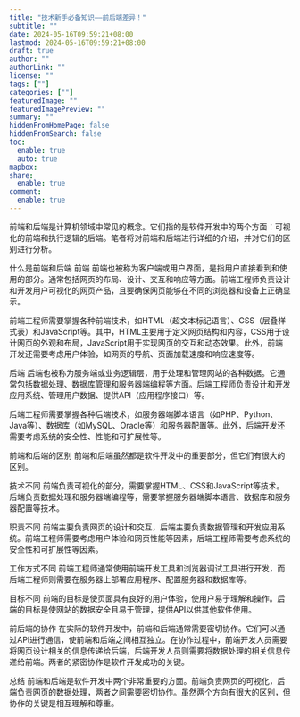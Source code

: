 ```yaml
---
title: "技术新手必备知识——前后端差异！"
subtitle: ""
date: 2024-05-16T09:59:21+08:00
lastmod: 2024-05-16T09:59:21+08:00
draft: true
author: ""
authorLink: ""
license: ""
tags: [""]
categories: [""]
featuredImage: ""
featuredImagePreview: ""
summary: ""
hiddenFromHomePage: false
hiddenFromSearch: false
toc:
  enable: true
  auto: true
mapbox:
share:
  enable: true
comment:
  enable: true
---
```


前端和后端是计算机领域中常见的概念。它们指的是软件开发中的两个方面：可视化的前端和执行逻辑的后端。笔者将对前端和后端进行详细的介绍，并对它们的区别进行分析。

什么是前端和后端
前端
前端也被称为客户端或用户界面，是指用户直接看到和使用的部分。通常包括网页的布局、设计、交互和响应等方面。前端工程师负责设计和开发用户可视化的网页产品，且要确保网页能够在不同的浏览器和设备上正确显示。

前端工程师需要掌握各种前端技术，如HTML（超文本标记语言）、CSS（层叠样式表）和JavaScript等。其中，HTML主要用于定义网页结构和内容，CSS用于设计网页的外观和布局，JavaScript用于实现网页的交互和动态效果。此外，前端开发还需要考虑用户体验，如网页的导航、页面加载速度和响应速度等。

后端
后端也被称为服务端或业务逻辑层，用于处理和管理网站的各种数据。它通常包括数据处理、数据库管理和服务器端编程等方面。后端工程师负责设计和开发应用系统、管理用户数据、提供API（应用程序接口）等。

后端工程师需要掌握各种后端技术，如服务器端脚本语言（如PHP、Python、Java等）、数据库（如MySQL、Oracle等）和服务器配置等。此外，后端开发还需要考虑系统的安全性、性能和可扩展性等。

前端和后端的区别
前端和后端虽然都是软件开发中的重要部分，但它们有很大的区别。

技术不同
前端负责可视化的部分，需要掌握HTML、CSS和JavaScript等技术。后端负责数据处理和服务器端编程等，需要掌握服务器端脚本语言、数据库和服务器配置等技术。

职责不同
前端主要负责网页的设计和交互，后端主要负责数据管理和开发应用系统。前端工程师需要考虑用户体验和网页性能等因素，后端工程师需要考虑系统的安全性和可扩展性等因素。

工作方式不同
前端工程师通常使用前端开发工具和浏览器调试工具进行开发，而后端工程师则需要在服务器上部署应用程序、配置服务器和数据库等。

目标不同
前端的目标是使页面具有良好的用户体验，使用户易于理解和操作。后端的目标是使网站的数据安全且易于管理，提供API以供其他软件使用。

前后端的协作
在实际的软件开发中，前端和后端通常需要密切协作。它们可以通过API进行通信，使前端和后端之间相互独立。在协作过程中，前端开发人员需要将网页设计相关的信息传递给后端，后端开发人员则需要将数据处理的相关信息传递给前端。两者的紧密协作是软件开发成功的关键。

总结
前端和后端是软件开发中两个非常重要的方面。前端负责网页的可视化，后端负责网页的数据处理，两者之间需要密切协作。虽然两个方向有很大的区别，但协作的关键是相互理解和尊重。